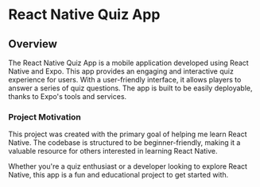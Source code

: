 # React Native Quiz App

## Overview

The React Native Quiz App is a mobile application developed using React Native and Expo. This app provides an engaging and interactive quiz experience for users. With a user-friendly interface, it allows players to answer a series of quiz questions. The app is built to be easily deployable, thanks to Expo's tools and services.



### Project Motivation

This project was created with the primary goal of helping me learn React Native. The codebase is structured to be beginner-friendly, making it a valuable resource for others interested in learning React Native.

Whether you're a quiz enthusiast or a developer looking to explore React Native, this app is a fun and educational project to get started with.

